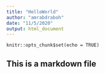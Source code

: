 ```yaml
---
title: "HelloWorld"
author: "amrabdraboh"
date: "11/5/2020"
output: html_document
---
```


```{r setup, include=FALSE}
knitr::opts_chunk$set(echo = TRUE)
```

## This is a markdown file